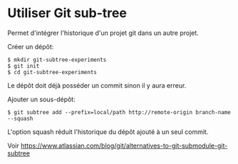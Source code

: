 # Utiliser Git sub-tree

Permet d'intégrer l'historique d'un projet git dans un autre projet.

Créer un dépôt:

	$ mkdir git-subtree-experiments
	$ git init
	$ cd git-subtree-experiments

Le dépôt doit déjà posséder un commit sinon il y aura erreur.

Ajouter un sous-dépôt:

	$ git subtree add --prefix=local/path http://remote-origin branch-name --squash

L'option squash réduit l'historique du dépôt ajouté à un seul commit.

Voir https://www.atlassian.com/blog/git/alternatives-to-git-submodule-git-subtree
